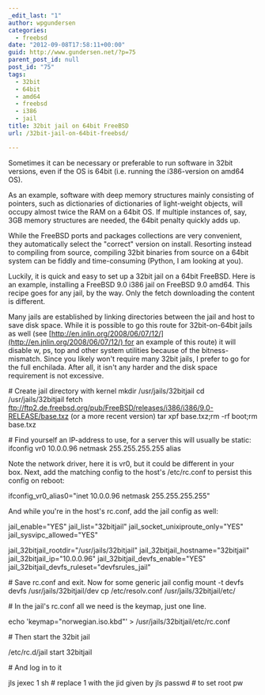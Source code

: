```yaml
---
_edit_last: "1"
author: wpgundersen
categories:
  - freebsd
date: "2012-09-08T17:58:11+00:00"
guid: http://www.gundersen.net/?p=75
parent_post_id: null
post_id: "75"
tags:
  - 32bit
  - 64bit
  - amd64
  - freebsd
  - i386
  - jail
title: 32bit jail on 64bit FreeBSD
url: /32bit-jail-on-64bit-freebsd/

---
```

Sometimes it can be necessary or preferable to run software in 32bit versions, even if the OS is 64bit (i.e. running the i386-version on amd64 OS).

As an example, software with deep memory structures mainly consisting of pointers, such as dictionaries of dictionaries of light-weight objects, will occupy almost twice the RAM on a 64bit OS. If multiple instances of, say, 3GB memory structures are needed, the 64bit penalty quickly adds up.

While the FreeBSD ports and packages collections are very convenient, they automatically select the "correct" version on install. Resorting instead to compiling from source, compiling 32bit binaries from source on a 64bit system can be fiddly and time-consuming (Python, I am looking at you).

Luckily, it is quick and easy to set up a 32bit jail on a 64bit FreeBSD. Here is an example, installing a FreeBSD 9.0 i386 jail on FreeBSD 9.0 amd64. This recipe goes for any jail, by the way. Only the fetch downloading the content is different.

Many jails are established by linking directories between the jail and host to save disk space. While it is possible to go this route for 32bit-on-64bit jails as well (see [http://en.jnlin.org/2008/06/07/12/](http://en.jnlin.org/2008/06/07/12/) for an example of this route) it will disable w, ps, top and other system utilities because of the bitness-mismatch. Since you likely won't require many 32bit jails, I prefer to go for the full enchilada. After all, it isn't any harder and the disk space requirement is not excessive.

\# Create jail directory with kernel
mkdir /usr/jails/32bitjail
cd /usr/jails/32bitjail
fetch ftp://ftp2.de.freebsd.org/pub/FreeBSD/releases/i386/i386/9.0-RELEASE/base.txz (or a more recent version)
tar xpf base.txz;rm -rf boot;rm base.txz

\# Find yourself an IP-address to use, for a server this will usually be static:
ifconfig vr0 10.0.0.96 netmask 255.255.255.255 alias

Note the network driver, here it is vr0, but it could be different in your box. Next, add the matching config to the host's /etc/rc.conf to persist this config on reboot:

ifconfig\_vr0\_alias0="inet 10.0.0.96 netmask 255.255.255.255"

And while you're in the host's rc.conf, add the jail config as well:

jail\_enable="YES"
jail\_list="32bitjail"
jail\_socket\_unixiproute\_only="YES"
jail\_sysvipc\_allowed="YES"

jail\_32bitjail\_rootdir="/usr/jails/32bitjail"
jail\_32bitjail\_hostname="32bitjail"
jail\_32bitjail\_ip="10.0.0.96"
jail\_32bitjail\_devfs\_enable="YES"
jail\_32bitjail\_devfs\_ruleset="devfsrules\_jail"

\# Save rc.conf and exit. Now for some generic jail config
mount -t devfs devfs /usr/jails/32bitjail/dev
cp /etc/resolv.conf /usr/jails/32bitjail/etc/

\# In the jail's rc.conf all we need is the keymap, just one line.

echo 'keymap="norwegian.iso.kbd"' > /usr/jails/32bitjail/etc/rc.conf

\# Then start the 32bit jail

/etc/rc.d/jail start 32bitjail

\# And log in to it

jls
jexec 1 sh # replace 1 with the jid given by jls
passwd # to set root pw
